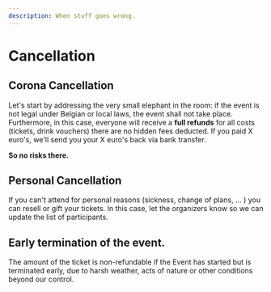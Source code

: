 ```yaml
---
description: When stuff goes wrong.
---
```


# Cancellation

## Corona Cancellation

Let's start by addressing the very small elephant in the room: if the event is not legal under Belgian or local laws, the event shall not take place. Furthermore, in this case, everyone will receive a **full refunds** for all costs \(tickets, drink vouchers\) there are no hidden fees deducted. If you paid X euro's, we'll send you your X euro's back via bank transfer.

**So no risks there.**

## Personal Cancellation

If you can't attend for personal reasons \(sickness, change of plans, ... \) you can resell or gift your tickets. In this case, let the organizers know so we can update the list of participants.

## Early termination of the event.

The amount of the ticket is non-refundable if the Event has started but is terminated early, due to harsh weather, acts of nature or other conditions beyond our control.

